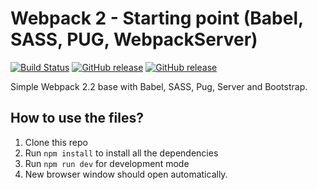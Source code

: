 # Webpack 2 - Starting point (Babel, SASS, PUG, WebpackServer)

[![Build Status](https://travis-ci.org/AtemporaleDesign/webpackBase.svg?branch=master)](https://travis-ci.org/AtemporaleDesign/webpackBase)  [![GitHub release](https://img.shields.io/npm/v/npm.svg)](https://nodejs.org/en/)  [![GitHub release](https://img.shields.io/badge/license-MIT-lightgray.svg)](https://opensource.org/licenses/MIT)

Simple Webpack 2.2 base with Babel, SASS, Pug, Server and Bootstrap.

## How to use the files?

1. Clone this repo
2. Run `npm install` to install all the dependencies
3. Run `npm run dev` for development mode
4. New browser window should open automatically.
